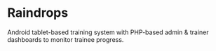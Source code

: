 Raindrops
=========

Android tablet-based training system with PHP-based admin &amp; trainer dashboards to monitor trainee progress. 
